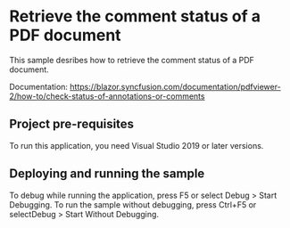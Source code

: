 # Retrieve the comment status of a PDF document
This sample desribes how to retrieve the comment status of a PDF document.

Documentation: https://blazor.syncfusion.com/documentation/pdfviewer-2/how-to/check-status-of-annotations-or-comments

## Project pre-requisites
To run this application, you need Visual Studio 2019 or later versions.

## Deploying and running the sample
To debug while running the application, press F5 or select Debug > Start Debugging. To run the sample without debugging, press Ctrl+F5 or selectDebug > Start Without Debugging.